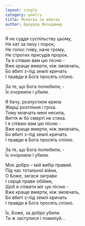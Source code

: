 ```yaml
---
layout: single
category: poetry
title: Молитва за вбитих
author: Бреурош Володимир
---
```


Я не суддя суспільству цьому,   
Не кат за пиху і порок,   
Не голос гніву, наче грому,   
Не строгих присудів пророк.   
Та я співаю вам цю пісню -   
Вже краще вмерти, ніж змовчать,   
Бо вбиті з-під землі кричать   
І правди в Бога просять слізно.   

За те, що Бога полюбили, -   
Їх очорнили і убили.   

Я бачу, розпустили крила   
Жерці розтління і гріха.   
Тому мовчать мені несила,   
Виття ж бо смерті не стиха.   
І я співаю вам цю пісню -   
Вже краще вмерти, ніж змовчать,   
Бо вбиті з-під землі кричать   
І правди в Бога просять слізно.   

За те, що Бога полюбили, -   
Їх очорнили і убили.   

Моє добро – мій вибір правий.   
Під час тотальної війни,   
О Боже, загаси заграви   
І серце праве обійми,   
Щоб я співати міг цю пісню -   
Вже краще вмерти, ніж змовчать,   
Бо вбиті з-під землі кричать   
І правди в Бога просять слізно.   

Їх, Боже, за добро убили.   
Ти ж заступися і помилуй...   
